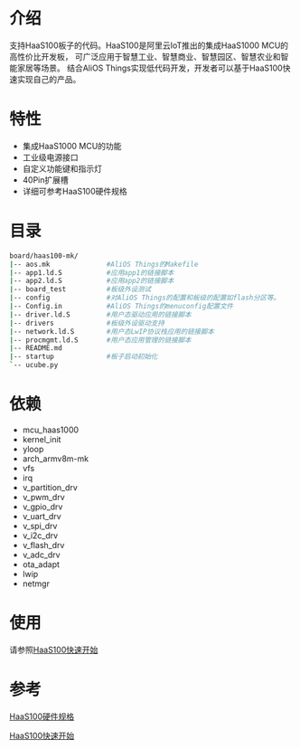# 介绍
支持HaaS100板子的代码。HaaS100是阿里云IoT推出的集成HaaS1000 MCU的高性价比开发板， 可广泛应用于智慧工业、智慧商业、智慧园区、智慧农业和智能家居等场景。
结合AliOS Things实现低代码开发，开发者可以基于HaaS100快速实现自己的产品。

# 特性
- 集成HaaS1000 MCU的功能
- 工业级电源接口
- 自定义功能键和指示灯
- 40Pin扩展槽
- 详细可参考HaaS100硬件规格

# 目录
```sh
board/haas100-mk/
|-- aos.mk              #AliOS Things的Makefile
|-- app1.ld.S           #应用app1的链接脚本
|-- app2.ld.S           #应用app2的链接脚本
|-- board_test          #板级外设测试
|-- config              #对AliOS Things的配置和板级的配置如flash分区等。
|-- Config.in           #AliOS Things的menuconfig配置文件
|-- driver.ld.S         #用户态驱动应用的链接脚本
|-- drivers             #板级外设驱动支持
|-- network.ld.S        #用户态LwIP协议栈应用的链接脚本
|-- procmgmt.ld.S       #用户态应用管理的链接脚本
|-- README.md
|-- startup             #板子启动初始化
`-- ucube.py

```
# 依赖
- mcu_haas1000
- kernel_init
- yloop
- arch_armv8m-mk
- vfs
- irq
- v_partition_drv
- v_pwm_drv
- v_gpio_drv
- v_uart_drv
- v_spi_drv
- v_i2c_drv
- v_flash_drv
- v_adc_drv
- ota_adapt
- lwip
- netmgr

# 使用
请参照[HaaS100快速开始](https://help.aliyun.com/document_detail/184184.html?spm=a2c4g.11186623.6.641.63711a117KGJx6)

# 参考
[HaaS100硬件规格](https://help.aliyun.com/document_detail/184186.html?spm=a2c4g.11186623.6.643.3b431a112fBfwC)

[HaaS100快速开始](https://help.aliyun.com/document_detail/184184.html?spm=a2c4g.11186623.6.641.63711a117KGJx6)
